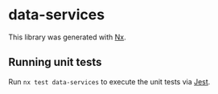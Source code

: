 # data-services

This library was generated with [Nx](https://nx.dev).

## Running unit tests

Run `nx test data-services` to execute the unit tests via [Jest](https://jestjs.io).
